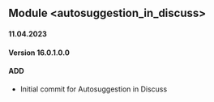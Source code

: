 ## Module <autosuggestion_in_discuss>

#### 11.04.2023
#### Version 16.0.1.0.0
#### ADD

- Initial commit for Autosuggestion in Discuss

